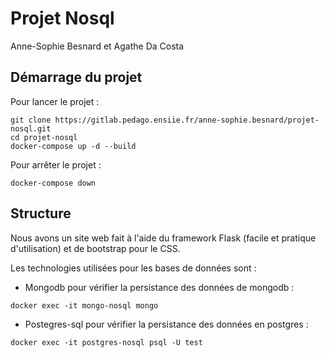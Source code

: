 # Projet Nosql

Anne-Sophie Besnard et Agathe Da Costa


## Démarrage du projet

Pour lancer le projet : 
```
git clone https://gitlab.pedago.ensiie.fr/anne-sophie.besnard/projet-nosql.git
cd projet-nosql
docker-compose up -d --build
```

Pour arrêter le projet : 
```
docker-compose down
```

## Structure

Nous avons un site web fait à l'aide du framework Flask (facile et pratique d'utilisation) et de bootstrap pour le CSS.

Les technologies utilisées pour les bases de données sont :
- Mongodb
pour vérifier la persistance des données de mongodb :
```
docker exec -it mongo-nosql mongo
```
- Postegres-sql
pour vérifier la persistance des données en postgres :
```
docker exec -it postgres-nosql psql -U test
```



